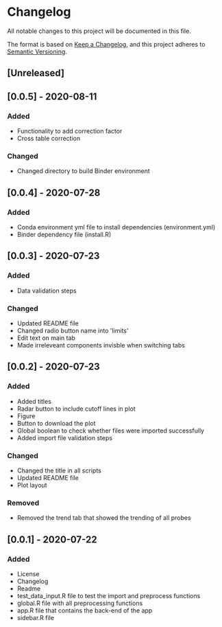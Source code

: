 # Changelog
All notable changes to this project will be documented in this file.

The format is based on [Keep a Changelog](https://keepachangelog.com/en/1.0.0/),
and this project adheres to [Semantic Versioning](https://semver.org/spec/v2.0.0.html).

## [Unreleased]

## [0.0.5] - 2020-08-11

### Added
- Functionality to add correction factor
- Cross table correction

### Changed
- Changed directory to build Binder environment

## [0.0.4] - 2020-07-28

### Added
- Conda environment yml file to install dependencies (environment.yml)
- Binder dependency file (install.R)

## [0.0.3] - 2020-07-23

### Added
- Data validation steps

### Changed
- Updated README file
- Changed radio button name into 'limits'
- Edit text on main tab
- Made irreleveant components invisble when switching tabs

## [0.0.2] - 2020-07-23

### Added
- Added titles
- Radar button to include cutoff lines in plot
- Figure
- Button to download the plot
- Global boolean to check whether files were imported successfully
- Added import file validation steps

### Changed
- Changed the title in all scripts
- Updated README file
- Plot layout

### Removed
- Removed the trend tab that showed the trending of all probes

## [0.0.1] - 2020-07-22

### Added
- License
- Changelog
- Readme
- test_data_input.R file to test the import and preprocess functions
- global.R file with all preprocessing functions
- app.R file that contains the back-end of the app
- sidebar.R file
